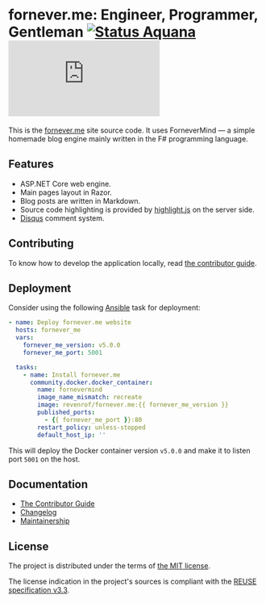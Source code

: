 <!--
SPDX-FileCopyrightText: 2024-2025 Friedrich von Never <friedrich@fornever.me>

SPDX-License-Identifier: MIT
-->

fornever.me: Engineer, Programmer, Gentleman [![Status Aquana][status-aquana]][andivionian-status-classifier] [![Docker Image][badge.docker]][docker-hub]
============================================

This is the [fornever.me][] site source code. It uses ForneverMind — a simple
homemade blog engine mainly written in the F# programming language.

Features
--------

- ASP.NET Core web engine.
- Main pages layout in Razor.
- Blog posts are written in Markdown.
- Source code highlighting is provided by [highlight.js][] on the server side.
- [Disqus][disqus] comment system.

Contributing
------------

To know how to develop the application locally, read [the contributor guide][docs.contributor-guide].

Deployment
----------
Consider using the following [Ansible][ansible] task for deployment:
```yaml
- name: Deploy fornever.me website
  hosts: fornever_me
  vars:
    fornever_me_version: v5.0.0
    fornever_me_port: 5001

  tasks:
    - name: Install fornever.me
      community.docker.docker_container:
        name: fornevermind
        image_name_mismatch: recreate
        image: revenrof/fornever.me:{{ fornever_me_version }}
        published_ports:
          - {{ fornever_me_port }}:80
        restart_policy: unless-stopped
        default_host_ip: ''
```

This will deploy the Docker container version `v5.0.0` and make it to listen port `5001` on the host.

Documentation
-------------

- [The Contributor Guide][docs.contributor-guide]
- [Changelog][docs.changelog]
- [Maintainership][docs.maintainership]

License
-------
The project is distributed under the terms of [the MIT license][docs.license].

The license indication in the project's sources is compliant with the [REUSE specification v3.3][reuse.spec].

[andivionian-status-classifier]: https://andivionian.fornever.me/v1/#status-aquana-
[ansible]: https://docs.ansible.com/
[badge.docker]: https://img.shields.io/docker/v/revenrof/fornever.me?label=docker&sort=semver
[disqus]: https://disqus.com/
[docker-hub]: https://hub.docker.com/r/revenrof/fornever.me
[docs.changelog]: CHANGELOG.md
[docs.contributor-guide]: CONTRIBUTING.md
[docs.license]: LICENSE.txt
[docs.maintainership]: ./MAINTAINERSHIP.md
[fornever.me]: https://fornever.me/
[highlight.js]: https://highlightjs.org/
[reuse.spec]: https://reuse.software/spec-3.3/
[status-aquana]: https://img.shields.io/badge/status-aquana-yellowgreen.svg
